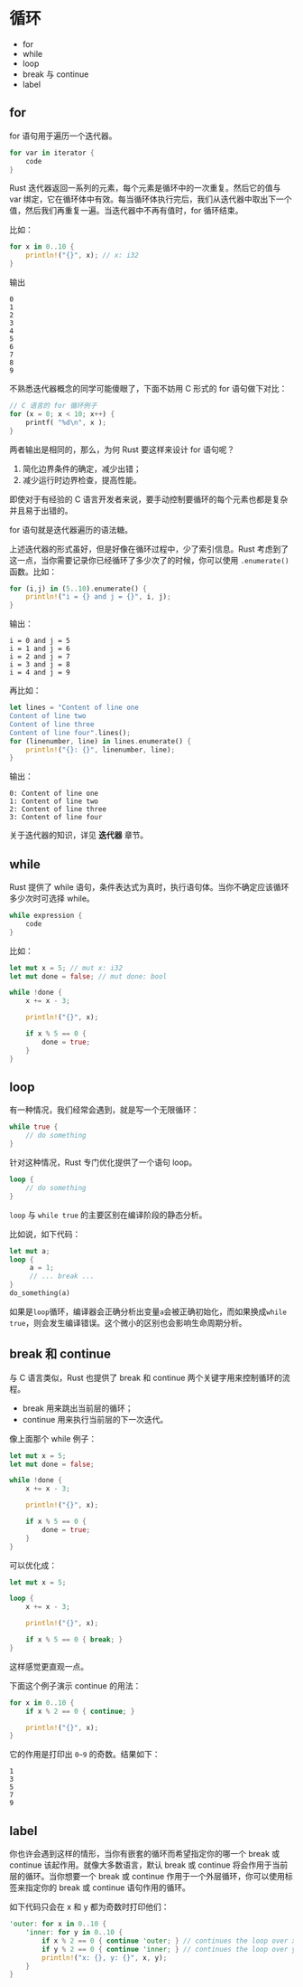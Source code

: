 # 循环

- for
- while
- loop
- break 与 continue
- label


## for

for 语句用于遍历一个迭代器。
```rust
for var in iterator {
    code
}
```
Rust 迭代器返回一系列的元素，每个元素是循环中的一次重复。然后它的值与 var 绑定，它在循环体中有效。每当循环体执行完后，我们从迭代器中取出下一个值，然后我们再重复一遍。当迭代器中不再有值时，for 循环结束。

比如：
```rust
for x in 0..10 {
    println!("{}", x); // x: i32
}
```
输出
```
0
1
2
3
4
5
6
7
8
9
```

不熟悉迭代器概念的同学可能傻眼了，下面不妨用 C 形式的 for 语句做下对比：

```rust
// C 语言的 for 循环例子
for (x = 0; x < 10; x++) {
    printf( "%d\n", x );
}
```

两者输出是相同的，那么，为何 Rust 要这样来设计 for 语句呢？

1. 简化边界条件的确定，减少出错；
2. 减少运行时边界检查，提高性能。

即使对于有经验的 C 语言开发者来说，要手动控制要循环的每个元素也都是复杂并且易于出错的。

for 语句就是迭代器遍历的语法糖。

上述迭代器的形式虽好，但是好像在循环过程中，少了索引信息。Rust 考虑到了这一点，当你需要记录你已经循环了多少次了的时候，你可以使用 `.enumerate()` 函数。比如：

```rust
for (i,j) in (5..10).enumerate() {
    println!("i = {} and j = {}", i, j);
}
```
输出：

```
i = 0 and j = 5
i = 1 and j = 6
i = 2 and j = 7
i = 3 and j = 8
i = 4 and j = 9
```
再比如：

```rust
let lines = "Content of line one
Content of line two
Content of line three
Content of line four".lines();
for (linenumber, line) in lines.enumerate() {
    println!("{}: {}", linenumber, line);
}
```
输出：
```
0: Content of line one
1: Content of line two
2: Content of line three
3: Content of line four
```

关于迭代器的知识，详见 **迭代器** 章节。

## while

Rust 提供了 while 语句，条件表达式为真时，执行语句体。当你不确定应该循环多少次时可选择 while。

```rust
while expression {
    code
}
```

比如：

```rust
let mut x = 5; // mut x: i32
let mut done = false; // mut done: bool

while !done {
    x += x - 3;

    println!("{}", x);

    if x % 5 == 0 {
        done = true;
    }
}
```

## loop

有一种情况，我们经常会遇到，就是写一个无限循环：

```rust
while true {
    // do something
}
```

针对这种情况，Rust 专门优化提供了一个语句 loop。

```rust
loop {
    // do something
}
```

`loop` 与 `while true` 的主要区别在编译阶段的静态分析。

比如说，如下代码：

```rust
let mut a;
loop {
     a = 1;
     // ... break ...
}
do_something(a)
```

如果是`loop`循环，编译器会正确分析出变量`a`会被正确初始化，而如果换成`while true`，则会发生编译错误。这个微小的区别也会影响生命周期分析。

## break 和 continue

与 C 语言类似，Rust 也提供了 break 和 continue 两个关键字用来控制循环的流程。

- break 用来跳出当前层的循环；
- continue 用来执行当前层的下一次迭代。

像上面那个 while 例子：

```rust
let mut x = 5;
let mut done = false;

while !done {
    x += x - 3;

    println!("{}", x);

    if x % 5 == 0 {
        done = true;
    }
}
```
可以优化成：

```rust
let mut x = 5;

loop {
    x += x - 3;

    println!("{}", x);

    if x % 5 == 0 { break; }
}
```
这样感觉更直观一点。

下面这个例子演示 continue 的用法：

```rust
for x in 0..10 {
    if x % 2 == 0 { continue; }

    println!("{}", x);
}
```
它的作用是打印出 `0~9` 的奇数。结果如下：

```
1
3
5
7
9
```

## label

你也许会遇到这样的情形，当你有嵌套的循环而希望指定你的哪一个 break 或 continue 该起作用。就像大多数语言，默认 break 或 continue 将会作用于当前层的循环。当你想要一个 break 或 continue 作用于一个外层循环，你可以使用标签来指定你的 break 或 continue 语句作用的循环。

如下代码只会在 x 和 y 都为奇数时打印他们：

```rust
'outer: for x in 0..10 {
    'inner: for y in 0..10 {
        if x % 2 == 0 { continue 'outer; } // continues the loop over x
        if y % 2 == 0 { continue 'inner; } // continues the loop over y
        println!("x: {}, y: {}", x, y);
    }
}
```
